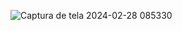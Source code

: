 ![Captura de tela 2024-02-28 085330](https://github.com/Pedro01010/ProjetoFullStackControleEventos/assets/114010190/d59c28d8-a2e4-4d23-aa9d-72ada859dcbf)
